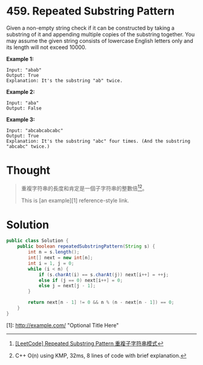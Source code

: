 # 459. Repeated Substring Pattern

Given a non-empty string check if it can be constructed by taking a substring of it and appending multiple copies of the substring together. You may assume the given string consists of lowercase English letters only and its length will not exceed 10000.

**Example 1:**

```
Input: "abab"
Output: True
Explanation: It's the substring "ab" twice.
```

**Example 2:**

```
Input: "aba"
Output: False
```

**Example 3:**

```
Input: "abcabcabcabc"
Output: True
Explanation: It's the substring "abc" four times. (And the substring "abcabc" twice.)
```

# Thought

> 重複字符串的長度和肯定是一個子字符串的整數倍[^1][^2]。
>
> This is \[an example\]\[1\] reference-style link.

# Solution

```java
public class Solution {
    public boolean repeatedSubstringPattern(String s) {
        int n = s.length();
        int[] next = new int[n];
        int i = 1, j = 0;
        while (i < n) {
            if (s.charAt(i) == s.charAt(j)) next[i++] = ++j;
            else if (j == 0) next[i++] = 0;
            else j = next[j - 1];
        }

        return next[n - 1] != 0 && n % (n - next[n - 1]) == 0;
    }
}
```



\[1\]: http://example.com/  "Optional Title Here"



[^1]: [\[LeetCode\] Repeated Substring Pattern 重複子字符串模式](http://www.cnblogs.com/grandyang/p/6087347.html)

[^2]: C++ O\(n\) using KMP, 32ms, 8 lines of code with brief explanation.

